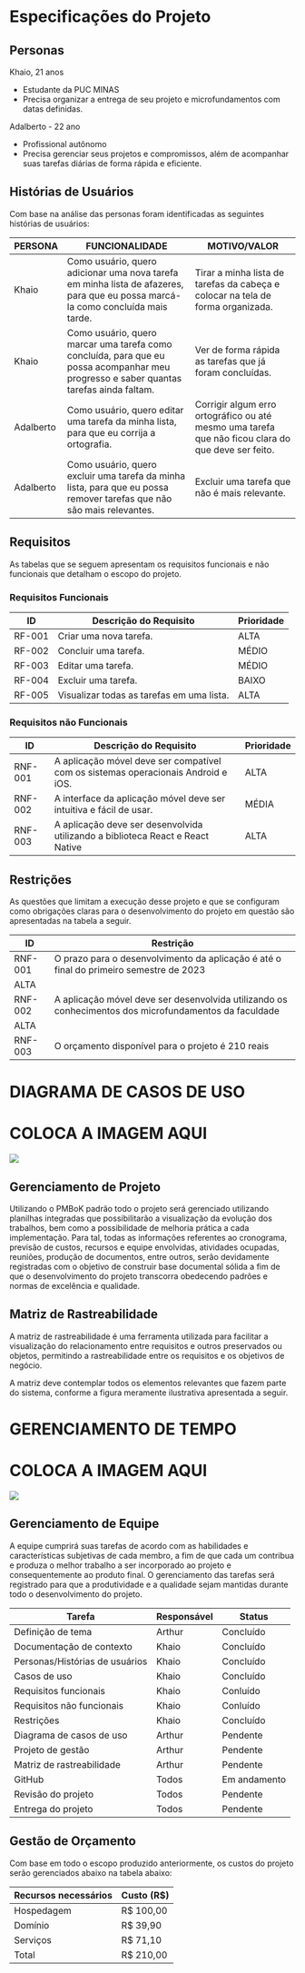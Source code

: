 # Especificações do Projeto

## Personas

Khaio, 21 anos
- Estudante da PUC MINAS
- Precisa organizar a entrega de seu projeto e microfundamentos com datas definidas.


Adalberto - 22 ano

- Profissional autônomo
- Precisa gerenciar seus projetos e compromissos, além de acompanhar suas tarefas diárias de forma rápida e eficiente.
 

## Histórias de Usuários

Com base na análise das personas foram identificadas as seguintes histórias de usuários:

| PERSONA | FUNCIONALIDADE | MOTIVO/VALOR |
| ------- | -------------- | ------------- |
| Khaio | Como usuário, quero adicionar uma nova tarefa em minha lista de afazeres, para que eu possa marcá-la como concluída mais tarde. | Tirar a minha lista de tarefas da cabeça e colocar na tela de forma organizada. |
| Khaio | Como usuário, quero marcar uma tarefa como concluída, para que eu possa acompanhar meu progresso e saber quantas tarefas ainda faltam. | Ver de forma rápida as tarefas que já foram concluídas. |
| Adalberto | Como usuário, quero editar uma tarefa da minha lista, para que eu corrija a ortografia. | Corrigir algum erro ortográfico ou até mesmo uma tarefa que não ficou clara do que deve ser feito. |
| Adalberto | Como usuário, quero excluir uma tarefa da minha lista, para que eu possa remover tarefas que não são mais relevantes. | Excluir uma tarefa que não é mais relevante. |

## Requisitos

As tabelas que se seguem apresentam os requisitos funcionais e não funcionais que detalham o escopo do projeto.

### Requisitos Funcionais

| ID     | Descrição do Requisito | Prioridade |
| ------ | ---------------------- | ---------- |
| RF-001 | Criar uma nova tarefa. | ALTA       |
| RF-002 | Concluir uma tarefa.   | MÉDIO      |
| RF-003 | Editar uma tarefa.     | MÉDIO      |
| RF-004 | Excluir uma tarefa.    | BAIXO |
| RF-005 | Visualizar todas as tarefas em uma lista.| ALTA|

### Requisitos não Funcionais

| ID      | Descrição do Requisito                                                            | Prioridade |
| ------- | --------------------------------------------------------------------------------- | ---------- |
| RNF-001 | A aplicação móvel deve ser compatível com os sistemas operacionais Android e iOS. | ALTA       |
| RNF-002 | A interface da aplicação móvel deve ser intuitiva e fácil de usar.                | MÉDIA      |
| RNF-003 | A aplicação deve ser desenvolvida utilizando a biblioteca React e React Native    | ALTA       |
                    


## Restrições

As questões que limitam a execução desse projeto e que se configuram como obrigações claras para o desenvolvimento do projeto em questão são apresentadas na tabela a seguir.

| ID      | Restrição                                                                                             |
| ------- | ----------------------------------------------------------------------------------------------------- |
| RNF-001 | O prazo para o desenvolvimento da aplicação é até o final do primeiro semestre de 2023                |
| ALTA    |
| RNF-002 | A aplicação móvel deve ser desenvolvida utilizando os conhecimentos dos microfundamentos da faculdade |
| ALTA    |
| RNF-003 | O orçamento disponível para o projeto é 210 reais                                                     | MÉDIA |

# DIAGRAMA DE CASOS DE USO
# COLOCA A IMAGEM AQUI


<img src="/src/img/">

## Gerenciamento de Projeto
Utilizando o PMBoK padrão todo o projeto será gerenciado utilizando planilhas integradas que possibilitarão a visualização da evolução dos trabalhos, bem como a possibilidade de melhoria prática a cada implementação. Para tal, todas as informações referentes ao cronograma, previsão de custos, recursos e equipe envolvidas, atividades ocupadas, reuniões, produção de documentos, entre outros, serão devidamente registradas com o objetivo de construir base documental sólida a fim de que o desenvolvimento do projeto transcorra obedecendo padrões e normas de excelência e qualidade.

## Matriz de Rastreabilidade
A matriz de rastreabilidade é uma ferramenta utilizada para facilitar a visualização do relacionamento entre requisitos e outros preservados ou objetos, permitindo a rastreabilidade entre os requisitos e os objetivos de negócio.

A matriz deve contemplar todos os elementos relevantes que fazem parte do sistema, conforme a figura meramente ilustrativa apresentada a seguir.

# GERENCIAMENTO DE TEMPO
# COLOCA A IMAGEM AQUI

<img src="../src/img/">

## Gerenciamento de Equipe
A equipe cumprirá suas tarefas de acordo com as habilidades e características subjetivas de cada membro, a fim de que cada um contribua e produza o melhor trabalho a ser incorporado ao projeto e consequentemente ao produto final. O gerenciamento das tarefas será registrado para que a produtividade e a qualidade sejam mantidas durante todo o desenvolvimento do projeto.

| Tarefa                         | Responsável | Status       |
| ------------------------------ | ----------- | ------------ |
| Definição de tema              | Arthur      | Concluído    |
| Documentação de contexto       | Khaio       | Concluído    |
| Personas/Histórias de usuários | Khaio       | Concluído    |
| Casos de uso                   | Khaio       | Concluído    |
| Requisitos funcionais          | Khaio       | Conluído     |
| Requisitos não funcionais      | Khaio       | Conluído     |
| Restrições                     | Khaio       | Concluído    |
| Diagrama de casos de uso       | Arthur      | Pendente     |
| Projeto de gestão              | Arthur      | Pendente     |
| Matriz de rastreabilidade      | Arthur      | Pendente     |
| GitHub                         | Todos       | Em andamento |
| Revisão do projeto             | Todos       | Pendente     |
| Entrega do projeto             | Todos       | Pendente     |


## Gestão de Orçamento
Com base em todo o escopo produzido anteriormente, os custos do projeto serão gerenciados abaixo na tabela abaixo:

| Recursos necessários | Custo (R$) |
| -------------------- | ---------- |
| Hospedagem           | R$ 100,00  |
| Domínio              | R$ 39,90   |
| Serviços             | R$ 71,10   |
| Total                | R$ 210,00  |
